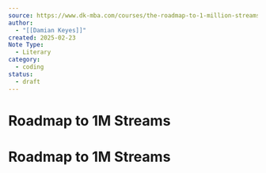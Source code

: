 ```yaml
---
source: https://www.dk-mba.com/courses/the-roadmap-to-1-million-streams-3-0/welcome
author:
  - "[[Damian Keyes]]"
created: 2025-02-23
Note Type:
  - Literary
category:
  - coding
status:
  - draft
---
```

# Roadmap to 1M Streams
# Roadmap to 1M Streams

